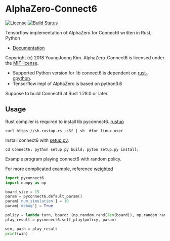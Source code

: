 # AlphaZero-Connect6
[![License](https://img.shields.io/badge/Licence-MIT-blue.svg)](https://github.com/revsic/AlphaZero-Connect6/blob/master/LICENSE)
[![Build Status](https://travis-ci.org/revsic/AlphaZero-Connect6.svg?branch=master)](https://travis-ci.org/revsic/AlphaZero-Connect6/branches)

Tensorflow implementation of AlphaZero for Connect6 written in Rust, Python

- [Documentation](https://revsic.github.io/AlphaZero-Connect6)

Copyright (c) 2018 YoungJoong Kim.
AlphaZero-Connect6 is licensed under the [MIT license](http://opensource.org/licenses/MIT).

- Supported Python version for lib connect6 is dependent on [rust-cpython](https://github.com/dgrunwald/rust-cpython).
- Tensorflow impl of AlphaZero is based on python3.6

Suppose to build Connect6 at Rust 1.28.0 or later.

## Usage

Rust compiler is required to install lib pyconnect6. [rustup](https://rustup.rs)
```
curl https://sh.rustup.rs -sSf | sh  #for linux user
```
Install connect6 with [setup.py](Connect6/setup.py).
```
cd Connect6; python setup.py build; pyton setup.py install;
```
Example program playing connect6 with random policy.

For more complicated example, reference [weighted](AlphaZero/weighted)
```python
import pyconnect6
import numpy as np

board_size = 15
param = pyconnect6.default_param()
param['num_simulation'] = 10
param['debug'] = True

policy = lambda turn, board: (np.random.rand(len(board)), np.random.rand(len(board), board_size ** 2))
play_result = pyconnect6.self_play(policy, param)

win, path = play_result
print(win)
```
